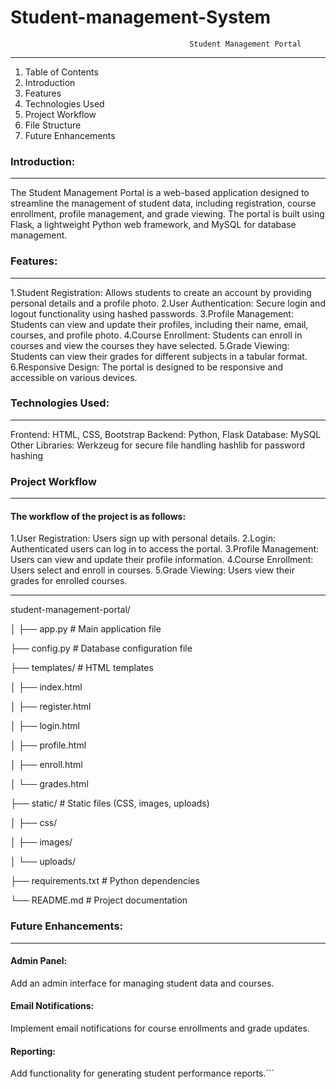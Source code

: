 # Student-management-System
                                            Student Management Portal
-----------------------------------------------------------------------------------------------------
1. Table of Contents
2. Introduction
3. Features
4. Technologies Used
5. Project Workflow
6. File Structure
7. Future Enhancements

### Introduction:
------------------------------------------------------------------
The Student Management Portal is a web-based application designed to streamline the management of student data,
including registration, course enrollment, profile management, and grade viewing. The portal is built using Flask,
a lightweight Python web framework, and MySQL for database management.

### Features:
----------------------------------------------------------------
1.Student Registration: Allows students to create an account by providing personal details and a profile photo.
2.User Authentication: Secure login and logout functionality using hashed passwords.
3.Profile Management: Students can view and update their profiles, including their name, email, courses, and profile photo.
4.Course Enrollment: Students can enroll in courses and view the courses they have selected.
5.Grade Viewing: Students can view their grades for different subjects in a tabular format.
6.Responsive Design: The portal is designed to be responsive and accessible on various devices.

 ### Technologies Used:
------------------------------------------------------------------
Frontend: HTML, CSS, Bootstrap
Backend: Python, Flask
Database: MySQL
Other Libraries:
Werkzeug for secure file handling
hashlib for password hashing

### Project Workflow
----------------------------------------------------------------
#### The workflow of the project is as follows:
1.User Registration: Users sign up with personal details.
2.Login: Authenticated users can log in to access the portal.
3.Profile Management: Users can view and update their profile information.
4.Course Enrollment: Users select and enroll in courses.
5.Grade Viewing: Users view their grades for enrolled courses.

--------------------------------------------------
student-management-portal/

│
├── app.py                # Main application file

├── config.py             # Database configuration file

├── templates/            # HTML templates

│      ├── index.html

│   ├── register.html

│   ├── login.html

│   ├── profile.html

│   ├── enroll.html

│   └── grades.html

├── static/               # Static files (CSS, images, uploads)

│   ├── css/

│   ├── images/

│   └── uploads/

├── requirements.txt      # Python dependencies

└── README.md             # Project documentation






### Future Enhancements:
----------------------------------------------------------------------
#### Admin Panel: 
Add an admin interface for managing student data and courses.
#### Email Notifications:
Implement email notifications for course enrollments and grade updates.
#### Reporting:
Add functionality for generating student performance reports.```


















